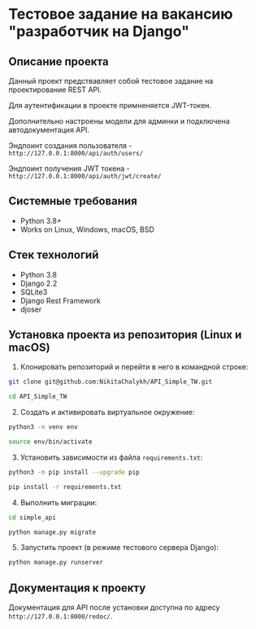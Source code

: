 Тестовое задание на вакансию "разработчик на Django"
=====

Описание проекта
----------
Данный проект предствавляет собой тестовое задание на проектирование REST API.

Для аутентификации в проекте примненяется JWT-токен.

Дополнительно настроены модели для админки и подключена автодокументация API.

Эндпоинт создания пользователя - ```http://127.0.0.1:8000/api/auth/users/```

Эндпоинт получения JWT токена - ```http://127.0.0.1:8000/api/auth/jwt/create/```

Системные требования
----------
* Python 3.8+
* Works on Linux, Windows, macOS, BSD

Стек технологий
----------
* Python 3.8
* Django 2.2
* SQLite3
* Django Rest Framework
* djoser

Установка проекта из репозитория (Linux и macOS)
----------

1. Клонировать репозиторий и перейти в него в командной строке:
```bash
git clone git@github.com:NikitaChalykh/API_Simple_TW.git

cd API_Simple_TW
```
2. Cоздать и активировать виртуальное окружение:
```bash
python3 -m venv env

source env/bin/activate
```
3. Установить зависимости из файла ```requirements.txt```:
```bash
python3 -m pip install --upgrade pip

pip install -r requirements.txt
```
4. Выполнить миграции:
```bash
cd simple_api

python manage.py migrate
```
5. Запустить проект (в режиме тестового сервера Django):
```bash
python manage.py runserver
```

Документация к проекту
----------
Документация для API после установки доступна по адресу ```http://127.0.0.1:8000/redoc/```.
